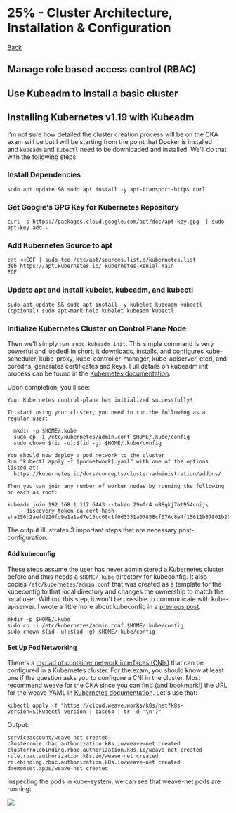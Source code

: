 # 25% - Cluster Architecture, Installation & Configuration
[Back](../README.md)

## Manage role based access control (RBAC)


## Use Kubeadm to install a basic cluster
Installing Kubernetes v1.19 with Kubeadm
----------------------------------------

I'm not sure how detailed the cluster creation process will be on the CKA exam will be but I will be starting from the point that Docker is installed and `kubeadm` and `kubectl` need to be downloaded and installed. We'll do that with the following steps:

### Install Dependencies

```
sudo apt update && sudo apt install -y apt-transport-https curl
```

### Get Google's GPG Key for Kubernetes Repository

```
curl -s https://packages.cloud.google.com/apt/doc/apt-key.gpg  | sudo apt-key add -
```

### Add Kubernetes Source to apt

```
cat <<EOF | sudo tee /etc/apt/sources.list.d/kubernetes.list
deb https://apt.kubernetes.io/ kubernetes-xenial main
EOF
```

### Update apt and install kubelet, kubeadm, and kubectl

```
sudo apt update && sudo apt install -y kubelet kubeadm kubectl
(optional) sudo apt-mark hold kubelet kubeadm kubectl
```

### Initialize Kubernetes Cluster on Control Plane Node

Then we'll simply run` sudo kubeadm init`. This simple command is very powerful and loaded! In short, it downloads, installs, and configures kube-scheduler, kube-proxy, kube-controller-manager, kube-apiserver, etcd, and coredns, generates certificates and keys. Full details on kubeadm init process can be found in the [Kubernetes documentation](https://kubernetes.io/docs/reference/setup-tools/kubeadm/kubeadm-init-phase/).

Upon completion, you'll see:

```
Your Kubernetes control-plane has initialized successfully!

To start using your cluster, you need to run the following as a regular user:

  mkdir -p $HOME/.kube
  sudo cp -i /etc/kubernetes/admin.conf $HOME/.kube/config
  sudo chown $(id -u):$(id -g) $HOME/.kube/config

You should now deploy a pod network to the cluster.
Run "kubectl apply -f [podnetwork].yaml" with one of the options listed at:
  https://kubernetes.io/docs/concepts/cluster-administration/addons/

Then you can join any number of worker nodes by running the following on each as root:

kubeadm join 192.168.1.117:6443 --token 29wfr4.u88qkj7at954cnij\
    --discovery-token-ca-cert-hash sha256:2aefd220fd9e1a1ad7e15cc68c1f0d3331a07858cf676c8e4f15611b87801b26
```

The output illustrates 3 important steps that are necessary post-configuration:

#### Add kubeconfig

These steps assume the user has never administered a Kubernetes cluster before and thus needs a `$HOME/.kube` directory for kubeconfig. It also copies `/etc/kubernetes/admin.conf` that was created as a template for the kubeconfig to that local directory and changes the ownership to match the local user. Without this step, it won't be possible to communicate with kube-apiserver. I wrote a little more about kubeconfig in a [previous post](https://brandonwillmott.com/2020/10/01/important-directories-to-know-for-kubernetes-cka-exam#kubeconfig).

```
mkdir -p $HOME/.kube
sudo cp -i /etc/kubernetes/admin.conf $HOME/.kube/config
sudo chown $(id -u):$(id -g) $HOME/.kube/config
```

#### Set Up Pod Networking

There's a [myriad of container network interfaces (CNIs)](https://kubernetes.io/docs/concepts/cluster-administration/addons/) that can be configured in a Kubernetes cluster. For the exam, you should know at least one if the question asks you to configure a CNI in the cluster. Most recommend weave for the CKA since you can find (and bookmark!) the URL for the weave YAML in [Kubernetes documentation](https://kubernetes.io/docs/setup/production-environment/tools/kubeadm/high-availability/#steps-for-the-first-control-plane-node). Let's use that:

```
kubectl apply -f "https://cloud.weave.works/k8s/net?k8s-version=$(kubectl version | base64 | tr -d '\n')"
```

Output:

```
serviceaccount/weave-net created
clusterrole.rbac.authorization.k8s.io/weave-net created
clusterrolebinding.rbac.authorization.k8s.io/weave-net created
role.rbac.authorization.k8s.io/weave-net created
rolebinding.rbac.authorization.k8s.io/weave-net created
daemonset.apps/weave-net created
```

Inspecting the pods in kube-system, we can see that weave-net pods are running:

![](https://bdwill.files.wordpress.com/2020/10/kubectl-get-po-kube-system-with-weave.png?w=497)
